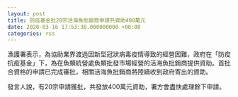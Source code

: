 ```yaml
---
layout: post
title: 防疫基金批20宗活海魚批銷商申請共資助400萬元　
date: 2020-03-16 17:53:38.000000000 +08:00
categories: rss
---
```


漁護署表示，為協助業界渡過因新型冠狀病毒疫情導致的經營困難，政府在「防疫抗疫基金」下，為在魚類統營處魚類批發市場經營的活海魚批銷商提供資助。首批合資格的申請已完成審批，相關活海魚批銷商將陸續收到政府寄出的資助。

發言人說，有20宗申請獲批，共發放400萬元資助，署方會盡快處理餘下申請。
